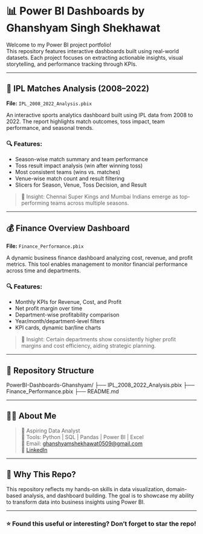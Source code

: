 # 📊 Power BI Dashboards by Ghanshyam Singh Shekhawat

Welcome to my Power BI project portfolio!  
This repository features interactive dashboards built using real-world datasets. Each project focuses on extracting actionable insights, visual storytelling, and performance tracking through KPIs.

---

## 🏏 IPL Matches Analysis (2008–2022)

**File:** `IPL_2008_2022_Analysis.pbix`

An interactive sports analytics dashboard built using IPL data from 2008 to 2022. The report highlights match outcomes, toss impact, team performance, and seasonal trends.

### 🔍 Features:
- Season-wise match summary and team performance
- Toss result impact analysis (win after winning toss)
- Most consistent teams (wins vs. matches)
- Venue-wise match count and result filtering
- Slicers for Season, Venue, Toss Decision, and Result

> 📌 Insight: Chennai Super Kings and Mumbai Indians emerge as top-performing teams across multiple seasons.

---

## 💰 Finance Overview Dashboard

**File:** `Finance_Performance.pbix`

A dynamic business finance dashboard analyzing cost, revenue, and profit metrics. This tool enables management to monitor financial performance across time and departments.

### 🔍 Features:
- Monthly KPIs for Revenue, Cost, and Profit
- Net profit margin over time
- Department-wise profitability comparison
- Year/month/department-level filters
- KPI cards, dynamic bar/line charts

> 📌 Insight: Certain departments show consistently higher profit margins and cost efficiency, aiding strategic planning.

---

## 📁 Repository Structure

PowerBI-Dashboards-Ghanshyam/
├── IPL_2008_2022_Analysis.pbix
├── Finance_Performance.pbix
├── README.md


---

## 👨‍💻 About Me

> 💼 Aspiring Data Analyst  
> 📌 Tools: Python | SQL | Pandas | Power BI | Excel  
> 📧 Email: ghanshyamshekhawat0509@gmail.com  
> 🔗 [LinkedIn](https://linkedin.com/in/ghanshyam-singh-shekhawat-436904307)

---

## 🚀 Why This Repo?

This repository reflects my hands-on skills in data visualization, domain-based analysis, and dashboard building. The goal is to showcase my ability to transform data into business insights using Power BI.

---

### ⭐ Found this useful or interesting? Don’t forget to star the repo!

